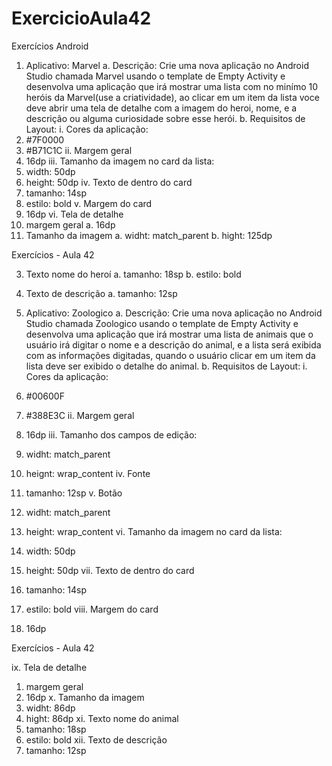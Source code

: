 # ExercicioAula42
Exercícios Android

1. Aplicativo: Marvel
a. Descrição: Crie uma nova aplicação no Android Studio
chamada Marvel usando o template de Empty Activity e
desenvolva uma aplicação que irá mostrar uma lista com no
minímo 10 heróis da Marvel(use a criatividade), ao clicar em
um item da lista voce deve abrir uma tela de detalhe com a
imagem do heroi, nome, e a descrição ou alguma curiosidade
sobre esse herói.
b. Requisitos de Layout:
i. Cores da aplicação:
1. #7F0000
2. #B71C1C
ii. Margem geral
1. 16dp
iii. Tamanho da imagem no card da lista:
1. width: 50dp
2. height: 50dp
iv. Texto de dentro do card
1. tamanho: 14sp
2. estilo: bold
v. Margem do card
1. 16dp
vi. Tela de detalhe
1. margem geral
a. 16dp
2. Tamanho da imagem
a. widht: match_parent
b. hight: 125dp

Exercícios - Aula 42

3. Texto nome do heroí
a. tamanho: 18sp
b. estilo: bold
4. Texto de descrição
a. tamanho: 12sp


2. Aplicativo: Zoologico
a. Descrição: Crie uma nova aplicação no Android Studio
chamada Zoologico usando o template de Empty Activity e
desenvolva uma aplicação que irá mostrar uma lista de
animais que o usuário irá digitar o nome e a descrição do
animal, e a lista será exibida com as informações digitadas,
quando o usuário clicar em um item da lista deve ser exibido o
detalhe do animal.
b. Requisitos de Layout:
i. Cores da aplicação:
1. #00600F
2. #388E3C
ii. Margem geral
1. 16dp
iii. Tamanho dos campos de edição:
1. widht: match_parent
2. heignt: wrap_content
iv. Fonte
1. tamanho: 12sp
v. Botão
1. widht: match_parent
2. height: wrap_content
vi. Tamanho da imagem no card da lista:
1. width: 50dp
2. height: 50dp
vii. Texto de dentro do card
1. tamanho: 14sp
2. estilo: bold
viii. Margem do card
1. 16dp

Exercícios - Aula 42

ix. Tela de detalhe
1. margem geral
2. 16dp
x. Tamanho da imagem
1. widht: 86dp
2. hight: 86dp
xi. Texto nome do animal
1. tamanho: 18sp
2. estilo: bold
xii. Texto de descrição
1. tamanho: 12sp
